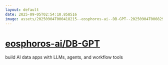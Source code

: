 ```yaml
---
layout: default
date: 2025-09-05T02:54:10.858516
image: assets/20250904T000418215--eosphoros-ai--DB-GPT--20250904T000829467--cropped.png
---
```


# [eosphoros-ai/DB-GPT](https://github.com/eosphoros-ai/DB-GPT)

build AI data apps with LLMs, agents, and workflow tools
